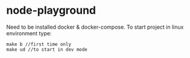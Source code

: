 # node-playground

Need to be installed docker & docker-compose.
To start project in linux environment type:
```
make b //first time only
make ud //to start in dev mode

```